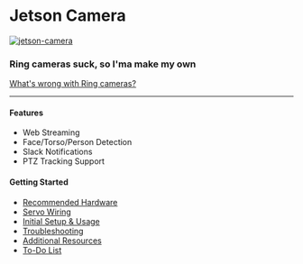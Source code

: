 # Jetson Camera

[![jetson-camera](https://assets.mofoprod.net/network/images/ring_banner.original.png)](https://www.eff.org/deeplinks/2020/02/what-know-you-buy-or-install-your-amazon-ring-camera)

### Ring cameras suck, so I'ma make my own

[What's wrong with Ring cameras?](https://www.eff.org/deeplinks/2020/02/what-know-you-buy-or-install-your-amazon-ring-camera)

<hr>

#### Features

- Web Streaming
- Face/Torso/Person Detection
- Slack Notifications
- PTZ Tracking Support

#### Getting Started

- [Recommended Hardware](resources/documentation/HARDWARE.md)
- [Servo Wiring](resources/documentation/WIRING.md)
- [Initial Setup & Usage](resources/documentation/USAGE.md)
- [Troubleshooting](resources/documentation/TROUBLESHOOTING.md)
- [Additional Resources](resources/documentation/RESOURCES.md)
- [To-Do List](resources/documentation/TODO.md)
